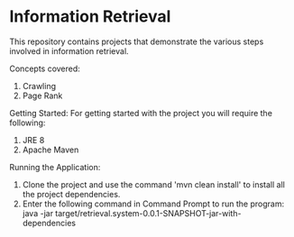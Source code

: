 # Information Retrieval
This repository contains projects that demonstrate the various steps involved in information retrieval.

Concepts covered:
1. Crawling
2. Page Rank 

Getting Started: 
For getting started with the project you will require the following:
1. JRE 8 
2. Apache Maven

Running the Application:
1. Clone the project and use the command 'mvn clean install' to install all the project dependencies.
2. Enter the following command in Command Prompt to run the program:
java -jar target/retrieval.system-0.0.1-SNAPSHOT-jar-with-dependencies
